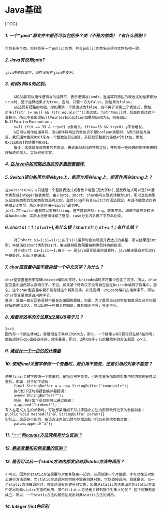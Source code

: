 # Java基础

[TOC]



##### 1. 一个“.java”源文件中是否可以包括多个类（不是内部类）？有什么限制？

```
可以有多个类，但只能有一个public的类，并且public的类名必须与文件名相一致。
```

##### 2. Java有没有goto?

```
java中的保留字，现在没有在java中使用。
```

##### 3. 说说&和&&的区别。

```
	&和&&都可以用作逻辑与的运算符，表示逻辑与(and)，当运算符两边的表达式的结果都为true时，整个运算结果才为true，否则，只要一方为false，则结果为false。
	&&还具有短路的功能，即如果第一个表达式为false，则不再计算第二个表达式，例如，对于if(str != null && !str.equals(""))表达式，当str为null时，后面的表达式不会执行，所以不会出现NullPointerException如果将&&改为&，则会抛出NullPointerExcepotion.
	x=31 if(x == 33 & ++y>0) y会增长，if(x==33 && ++y>0) y不会增长。
	&还可以用作位运算符，当&操作符两边的表达式不是boolean类型时，&表示按位与运算，我们通常使用0x0f来与一个整数进行&运算，来获取该整数的最低4个bit位，例如，0x31&0x0f的结果为0x01。
	备注：这道题先说两者的共同点，再说出&&和&的特殊之处，并列举一些经典的例子来表明理解透彻深入、实际经验丰富。
```

##### 4. [在Java中如何跳出当前的多重嵌套循环.](http://www.jianshu.com/p/55a604a3d7bc)

##### 5. Switch语句能否作用在byte上，能否作用在long上，能否作用在String上？

```
在switch(e)中，e只能是一个整数表达式或者枚举常量(更大字体),整数表达式可以是Int基本类型或integer包装类型，由于byte，short，char都可以隐式转换为int，所以这些类型以及这些类型的包装类型也是可以的。显然long不符合switch的语法规定，并且不能隐式的转换成int类型，所以不能作用于switch语句中。
jdk1.7中switch语句可以支持String。但不建议用String，效率不高，编译中最终会转换成hashcode，实质上还是编译成了整型，case分支内又做了字符串比较。
```

##### 6. short s1 = 1；s1=s1+1;有什么错？short s1=1; s1 += 1；有什么错？

```
	对于short s1=1;s1=s1+1;由于s1+1运算时会自动提升表达式的类型，所以结果是int型，再赋值给short类型的s1时，编译器将报告需要强制类型转换的错误。
	对于short s1=1;s1+=1;由于 += 是java语言规定的运算符，java编译器会对它进行特殊处理，因此正确编译。
```

##### 7. char型变量中能不能存储一个中文汉字？为什么？

```
char型变量是用来存储Unicode编码的字符，Unicode编码字符集中包含了汉字，所以，char型变量中当然可以存储汉子。不过，如果某个特殊汉字没有被包含在Unicode编码字符集中，那么，这个char型变量中就不能存储这个特殊汉字。补充说明：Unicode编码占用两字节，所以char型变量也是占用两字节。
备注：后面一部分回答虽然不是在正面回答题目，但是，为了展现自己的学识和表现自己对问题理解的透彻深入，可以回答一些相关的知识，做到知无不言，言无不尽。
```

##### 8. 用最有效率的方法算出2乘以8等于几？

```
2<<3
因为将一个数左移n位，就是相当于乘以2的n次方，那么，一个数乘以8只要将其左移3位即可，而位运算符cpu直接支持的，效率最高，所以，2乘以8等于几的最效率的方法就是 2<<3。
```

##### 9. [请设计一个一百亿的计算器](http://www.cnblogs.com/fthjane/p/4732418.html)

##### 10. 使用final关键字修饰一个变量时，是引用不能变，还是引用的对象不能变？

```
使用final关键字修饰一个变量时，是指引用不能变，引用变量所指向的对象中的内容还是可以变的。例如，对于如下语句：
	final StringBuffer a = new StringBuffer("immutable");
	执行如下语句将报告编译器错误：
	a=new StringBuffer("");
	但是，执行如下语句则可以通过编译：
	a.append("broken!");
有人在定义方法的参数时，可能想采用如下形式来阻止方法内部修改传进来的参数对象：
public void method(final StringBuffer param){}
实际上，这是办不到的，在该方法内部仍然可以增加如下代码来修改参数对象：
	param.append("a");
```

##### 11. ["=="和equals方法究竟有什么区别？](http://www.cnblogs.com/findumars/p/3746878.html)

##### 12. [静态变量和实例变量的区别？](http://blog.csdn.net/u012110719/article/details/46334419)

##### 13. 是否可以从一个static方法内部发出对非static方法的调用？

```
不可以，因为非static方法是要与对象关联在一起的，必须创建一个对象后，才可以在该对象上进行方法调用，而static方法调用的时候不需要创建对象，可以直接调用。也就是说，当一个static方法被调用时，可能还没有创建任何实例，如果从static方法发出对非static方法中发出对非static方法的调用，那个非static方法是关联到哪个对象上的呢？ 这个逻辑无法成立，所以，一个static方法内部无法发出对非static方法的调用。
```

##### 14. Integer与int的区别


